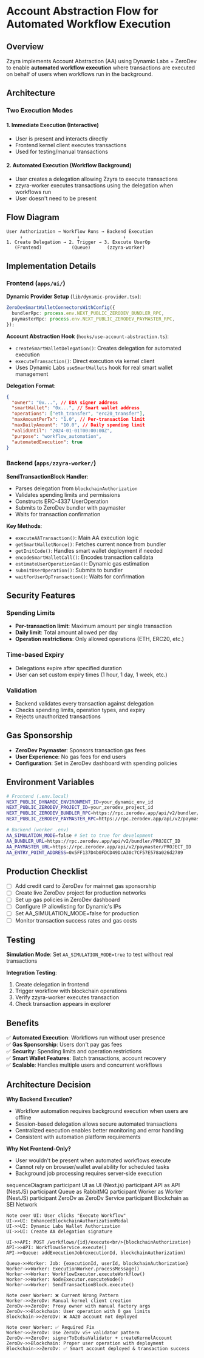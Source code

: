 # Account Abstraction Flow for Automated Workflow Execution

## Overview

Zzyra implements Account Abstraction (AA) using Dynamic Labs + ZeroDev to enable **automated workflow execution** where transactions are executed on behalf of users when workflows run in the background.

## Architecture

### Two Execution Modes

#### 1. **Immediate Execution** (Interactive)

- User is present and interacts directly
- Frontend kernel client executes transactions
- Used for testing/manual transactions

#### 2. **Automated Execution** (Workflow Background)

- User creates a delegation allowing Zzyra to execute transactions
- zzyra-worker executes transactions using the delegation when workflows run
- User doesn't need to be present

## Flow Diagram

```
User Authorization → Workflow Runs → Backend Execution
     ↓                    ↓                ↓
1. Create Delegation → 2. Trigger → 3. Execute UserOp
   (Frontend)           (Queue)      (zzyra-worker)
```

## Implementation Details

### Frontend (`apps/ui/`)

**Dynamic Provider Setup** (`lib/dynamic-provider.tsx`):

```typescript
ZeroDevSmartWalletConnectorsWithConfig({
  bundlerRpc: process.env.NEXT_PUBLIC_ZERODEV_BUNDLER_RPC,
  paymasterRpc: process.env.NEXT_PUBLIC_ZERODEV_PAYMASTER_RPC,
});
```

**Account Abstraction Hook** (`hooks/use-account-abstraction.ts`):

- `createSmartWalletDelegation()`: Creates delegation for automated execution
- `executeTransaction()`: Direct execution via kernel client
- Uses Dynamic Labs `useSmartWallets` hook for real smart wallet management

**Delegation Format**:

```json
{
  "owner": "0x...", // EOA signer address
  "smartWallet": "0x...", // Smart wallet address
  "operations": ["eth_transfer", "erc20_transfer"],
  "maxAmountPerTx": "1.0", // Per-transaction limit
  "maxDailyAmount": "10.0", // Daily spending limit
  "validUntil": "2024-01-01T00:00:00Z",
  "purpose": "workflow_automation",
  "automatedExecution": true
}
```

### Backend (`apps/zzyra-worker/`)

**SendTransactionBlock Handler**:

- Parses delegation from `blockchainAuthorization`
- Validates spending limits and permissions
- Constructs ERC-4337 UserOperation
- Submits to ZeroDev bundler with paymaster
- Waits for transaction confirmation

**Key Methods**:

- `executeAATransaction()`: Main AA execution logic
- `getSmartWalletNonce()`: Fetches current nonce from bundler
- `getInitCode()`: Handles smart wallet deployment if needed
- `encodeSmartWalletCall()`: Encodes transaction calldata
- `estimateUserOperationGas()`: Dynamic gas estimation
- `submitUserOperation()`: Submits to bundler
- `waitForUserOpTransaction()`: Waits for confirmation

## Security Features

### Spending Limits

- **Per-transaction limit**: Maximum amount per single transaction
- **Daily limit**: Total amount allowed per day
- **Operation restrictions**: Only allowed operations (ETH, ERC20, etc.)

### Time-based Expiry

- Delegations expire after specified duration
- User can set custom expiry times (1 hour, 1 day, 1 week, etc.)

### Validation

- Backend validates every transaction against delegation
- Checks spending limits, operation types, and expiry
- Rejects unauthorized transactions

## Gas Sponsorship

- **ZeroDev Paymaster**: Sponsors transaction gas fees
- **User Experience**: No gas fees for end users
- **Configuration**: Set in ZeroDev dashboard with spending policies

## Environment Variables

```bash
# Frontend (.env.local)
NEXT_PUBLIC_DYNAMIC_ENVIRONMENT_ID=your_dynamic_env_id
NEXT_PUBLIC_ZERODEV_PROJECT_ID=your_zerodev_project_id
NEXT_PUBLIC_ZERODEV_BUNDLER_RPC=https://rpc.zerodev.app/api/v2/bundler/PROJECT_ID
NEXT_PUBLIC_ZERODEV_PAYMASTER_RPC=https://rpc.zerodev.app/api/v2/paymaster/PROJECT_ID

# Backend (worker .env)
AA_SIMULATION_MODE=false # Set to true for development
AA_BUNDLER_URL=https://rpc.zerodev.app/api/v2/bundler/PROJECT_ID
AA_PAYMASTER_URL=https://rpc.zerodev.app/api/v2/paymaster/PROJECT_ID
AA_ENTRY_POINT_ADDRESS=0x5FF137D4b0FDCD49DcA30c7CF57E578a026d2789
```

## Production Checklist

- [ ] Add credit card to ZeroDev for mainnet gas sponsorship
- [ ] Create live ZeroDev project for production networks
- [ ] Set up gas policies in ZeroDev dashboard
- [ ] Configure IP allowlisting for Dynamic's IPs
- [ ] Set AA_SIMULATION_MODE=false for production
- [ ] Monitor transaction success rates and gas costs

## Testing

**Simulation Mode**: Set `AA_SIMULATION_MODE=true` to test without real transactions

**Integration Testing**:

1. Create delegation in frontend
2. Trigger workflow with blockchain operations
3. Verify zzyra-worker executes transaction
4. Check transaction appears in explorer

## Benefits

✅ **Automated Execution**: Workflows run without user presence  
✅ **Gas Sponsorship**: Users don't pay gas fees  
✅ **Security**: Spending limits and operation restrictions  
✅ **Smart Wallet Features**: Batch transactions, account recovery  
✅ **Scalable**: Handles multiple users and concurrent workflows

## Architecture Decision

**Why Backend Execution?**

- Workflow automation requires background execution when users are offline
- Session-based delegation allows secure automated transactions
- Centralized execution enables better monitoring and error handling
- Consistent with automation platform requirements

**Why Not Frontend-Only?**

- User wouldn't be present when automated workflows execute
- Cannot rely on browser/wallet availability for scheduled tasks
- Background job processing requires server-side execution

sequenceDiagram
participant UI as UI (Next.js)
participant API as API (NestJS)
participant Queue as RabbitMQ
participant Worker as Worker (NestJS)
participant ZeroDv as ZeroDv Service
participant Blockchain as SEI Network

    Note over UI: User clicks "Execute Workflow"
    UI->>UI: EnhancedBlockchainAuthorizationModal
    UI->>UI: Dynamic Labs Wallet Authorization
    UI->>UI: Create AA delegation signature

    UI->>API: POST /workflows/{id}/execute<br/>{blockchainAuthorization}
    API->>API: WorkflowsService.execute()
    API->>Queue: addExecutionJob(executionId, blockchainAuthorization)

    Queue->>Worker: Job: {executionId, userId, blockchainAuthorization}
    Worker->>Worker: ExecutionWorker.processMessage()
    Worker->>Worker: WorkflowExecutor.executeWorkflow()
    Worker->>Worker: NodeExecutor.executeNode()
    Worker->>Worker: SendTransactionBlock.execute()

    Note over Worker: ❌ Current Wrong Pattern
    Worker->>ZeroDv: Manual kernel client creation
    ZeroDv->>ZeroDv: Proxy owner with manual factory args
    ZeroDv->>Blockchain: User operation with 0 gas limits
    Blockchain->>ZeroDv: ❌ AA20 account not deployed

    Note over Worker: ✅ Required Fix
    Worker->>ZeroDv: Use ZeroDv v5+ validator pattern
    ZeroDv->>ZeroDv: signerToEcdsaValidator + createKernelAccount
    ZeroDv->>Blockchain: Proper user operation with deployment
    Blockchain->>ZeroDv: ✅ Smart account deployed & transaction success
